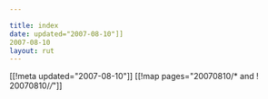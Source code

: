 ```yaml
---

title: index
date: updated="2007-08-10"]]
2007-08-10
layout: rut
---
```


[[!meta updated="2007-08-10"]]
[[!map pages="20070810/* and ! 20070810/*/*"]]

